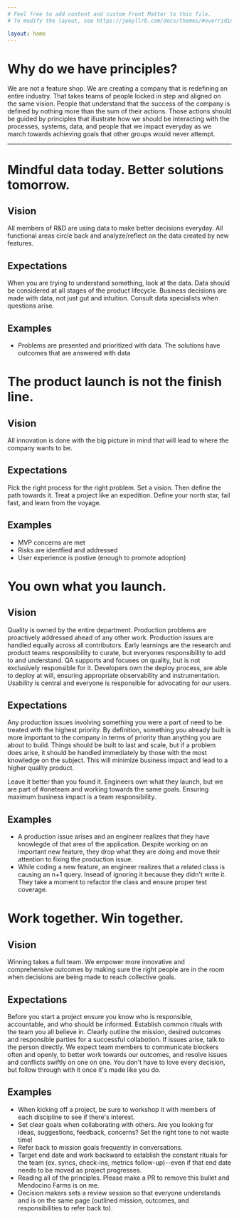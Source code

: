 ```yaml
---
# Feel free to add content and custom Front Matter to this file.
# To modify the layout, see https://jekyllrb.com/docs/themes/#overriding-theme-defaults

layout: home
---
```


# Why do we have principles?
We are not a feature shop. We are creating a company that is redefining an entire industry. That takes teams of people locked in step and aligned on the same vision. People that understand that the success of the company is defined by nothing more than the sum of their actions. Those actions should be guided by principles that illustrate how we should be interacting with the processes, systems, data, and people that we impact everyday as we march towards achieving goals that other groups would never attempt. 

---

# Mindful data today. Better solutions tomorrow.
## Vision
All members of R&D are using data to make better decisions everyday. All functional areas circle back and analyze/reflect on the data created by new features.
## Expectations
When you are trying to understand something, look at the data. Data should be considered at all stages of the product lifecycle. Business decisions are made with data, not just gut and intuition. Consult data specialists when questions arise. 
## Examples
- Problems are presented and prioritized with data. The solutions have outcomes that are answered with data

# The product launch is not the finish line.
## Vision
All innovation is done with the big picture in mind that will lead to where the company wants to be.
## Expectations
Pick the right process for the right problem. Set a vision. Then define the path towards it. Treat a project like an expedition. Define your north star, fail fast, and learn from the voyage.
## Examples
- MVP concerns are met
- Risks are identfied and addressed
- User experience is postive (enough to promote adoption)

# You own what you launch.
## Vision
Quality is owned by the entire department. Production problems are proactively addressed ahead of any other work. Production issues are handled equally across all contributors. Early learnings are the research and product teams responsibility to curate, but everyones responsibility to add to and understand. QA supports and focuses on quality, but is not exclusively responsible for it. Developers own the deploy process, are able to deploy at will, ensuring appropriate observability and instrumentation. Usability is central and everyone is responsible for advocating for our users.
## Expectations
Any production issues involving something you were a part of need to be treated with the highest priority. By definition, something you already built is more important to the company in terms of priority than anything you are about to build. Things should be built to last and scale, but if a problem does arise, it should be handled immediately by those with the most knowledge on the subject. This will minimize business impact and lead to a higher quality product. 

Leave it better than you found it. Engineers own what they launch, but we are part of #oneteam and working towards the same goals. Ensuring maximum business impact is a team responsibility.
## Examples
- A production issue arises and an engineer realizes that they have knowlegde of that area of the application. Despite working on an important new feature, they drop what they are doing and move their attention to fixing the production issue.
- While coding a new feature, an engineer realizes that a related class is causing an n+1 query. Insead of ignoring it because they didn't write it. They take a moment to refactor the class and ensure proper test coverage. 

# Work together. Win together.
## Vision
Winning takes a full team. We empower more innovative and comprehensive outcomes by making sure the right people are in the room when decisions are being made to reach collective goals.
## Expectations
Before you start a project ensure you know who is responsible, accountable, and who should be informed. Establish common rituals with the team you all believe in. Clearly outline the mission, desired outcomes and responsible parties for a successful collabotion. If issues arise, talk to the person directly. We expect team members to communicate blockers often and openly, to better work towards our outcomes, and resolve issues and conflicts swiftly on one on one. You don't have to love every decision, but follow through with it once it's made like you do. 
## Examples
- When kicking off a project, be sure to workshop it with members of each discipline to see if there's interest.
- Set clear goals when collaborating with others. Are you looking for ideas, suggestions, feedback, concerns? Set the right tone to not waste time!
- Refer back to mission goals frequently in conversations.
- Target end date and work backward to establish the constant rituals for the team (ex. syncs, check-ins, metrics follow-up)--even if that end date needs to be moved as project progresses.
- Reading all of the principles. Please make a PR to remove this bullet and Mendocino Farms is on me.
- Decision makers sets a review session so that everyone understands and is on the same page (outlined mission, outcomes, and responsibilities to refer back to).